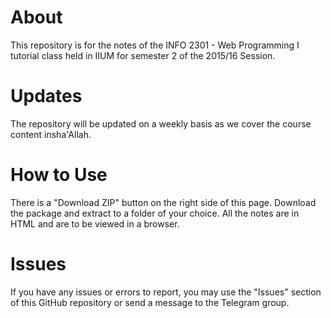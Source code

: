 # About
This repository is for the notes of the INFO 2301 - Web Programming I  tutorial class held in IIUM for semester 2 of the 2015/16 Session.

# Updates
The repository will be updated on a weekly basis as we cover the course content insha'Allah.

# How to Use
There is a "Download ZIP" button on the right side of this page. Download the package and extract to a folder of your choice. All the notes are in HTML and are to be viewed in a browser.

# Issues
If you have any issues or errors to report, you may use the "Issues" section of this GitHub repository or send a message to the Telegram group.